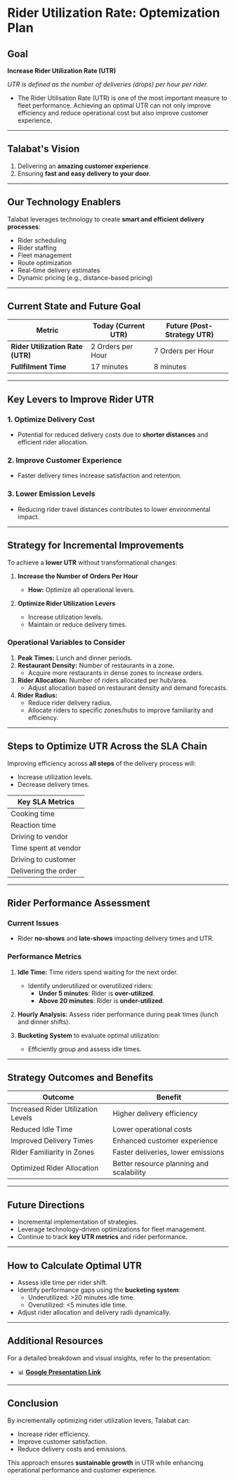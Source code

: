 # Rider Utilization Rate: Optemization Plan

## Goal
**Increase Rider Utilization Rate (UTR)**

*UTR is defined as the number of deliveries (drops) per hour per rider.*

- The Rider Utilisation Rate (UTR) is one of the most important measure to fleet performance. Achieving an optimal UTR can not only  improve efficiency and reduce operational cost but also improve customer experience.  

---

## Talabat's Vision
1. Delivering an **amazing customer experience**.
2. Ensuring **fast and easy delivery to your door**.

---

## Our Technology Enablers
Talabat leverages technology to create **smart and efficient delivery processes**:
- Rider scheduling
- Rider staffing
- Fleet management
- Route optimization
- Real-time delivery estimates
- Dynamic pricing (e.g., distance-based pricing)

---

## Current State and Future Goal
| Metric                          | Today (Current UTR)       | Future (Post-Strategy UTR) |
|---------------------------------|---------------------------|----------------------------|
| **Rider Utilization Rate (UTR)**| 2 Orders per Hour        | 7 Orders per Hour           |
| **Fullfilment Time**            | 17 minutes               | 8 minutes                   |

---

## Key Levers to Improve Rider UTR
### 1. **Optimize Delivery Cost**
   - Potential for reduced delivery costs due to **shorter distances** and efficient rider allocation.

### 2. **Improve Customer Experience**
   - Faster delivery times increase satisfaction and retention.

### 3. **Lower Emission Levels**
   - Reducing rider travel distances contributes to lower environmental impact.

---

## Strategy for Incremental Improvements
To achieve a **lower UTR** without transformational changes:

1. **Increase the Number of Orders Per Hour**
   - **How:** Optimize all operational levers.

2. **Optimize Rider Utilization Levers**
   - Increase utilization levels.
   - Maintain or reduce delivery times.

### **Operational Variables to Consider**
1. **Peak Times:** Lunch and dinner periods.
2. **Restaurant Density:** Number of restaurants in a zone.
   - Acquire more restaurants in dense zones to increase orders.
3. **Rider Allocation:** Number of riders allocated per hub/area.
   - Adjust allocation based on restaurant density and demand forecasts.
4. **Rider Radius:**
   - Reduce rider delivery radius.
   - Allocate riders to specific zones/hubs to improve familiarity and efficiency.

---

## Steps to Optimize UTR Across the SLA Chain
Improving efficiency across **all steps** of the delivery process will:
- Increase utilization levels.
- Decrease delivery times.

| **Key SLA Metrics**             |
|---------------------------------|
| Cooking time                    |
| Reaction time                   |
| Driving to vendor               |
| Time spent at vendor            |
| Driving to customer             |
| Delivering the order            |

---

## Rider Performance Assessment
### **Current Issues**
- Rider **no-shows** and **late-shows** impacting delivery times and UTR.

### **Performance Metrics**
1. **Idle Time:** Time riders spend waiting for the next order.
   - Identify underutilized or overutilized riders:
     - **Under 5 minutes**: Rider is **over-utilized**.
     - **Above 20 minutes**: Rider is **under-utilized**.

2. **Hourly Analysis:** Assess rider performance during peak times (lunch and dinner shifts).

3. **Bucketing System** to evaluate optimal utilization:
   - Efficiently group and assess idle times.

---

## Strategy Outcomes and Benefits
| **Outcome**                        | **Benefit**                                  |
|------------------------------------|---------------------------------------------|
| Increased Rider Utilization Levels | Higher delivery efficiency                  |
| Reduced Idle Time                  | Lower operational costs                     |
| Improved Delivery Times            | Enhanced customer experience                |
| Rider Familiarity in Zones         | Faster deliveries, lower emissions          |
| Optimized Rider Allocation         | Better resource planning and scalability    |

---

## Future Directions
- Incremental implementation of strategies.
- Leverage technology-driven optimizations for fleet management.
- Continue to track **key UTR metrics** and rider performance.

---

## How to Calculate Optimal UTR
- Assess idle time per rider shift.
- Identify performance gaps using the **bucketing system**:
  - Underutilized: >20 minutes idle time.
  - Overutilized: <5 minutes idle time.
- Adjust rider allocation and delivery radii dynamically.

---

## Additional Resources
For a detailed breakdown and visual insights, refer to the presentation:
- 📊 [**Google Presentation Link**](https://docs.google.com/presentation/d/1WxRKVFpFB-JqV0uu6G_vfIn92ISynmd1XSD3ZkQvDyU/edit?usp=sharing)

---

## Conclusion
By incrementally optimizing rider utilization levers, Talabat can:
- Increase rider efficiency.
- Improve customer satisfaction.
- Reduce delivery costs and emissions.

This approach ensures **sustainable growth** in UTR while enhancing operational performance and customer experience.
